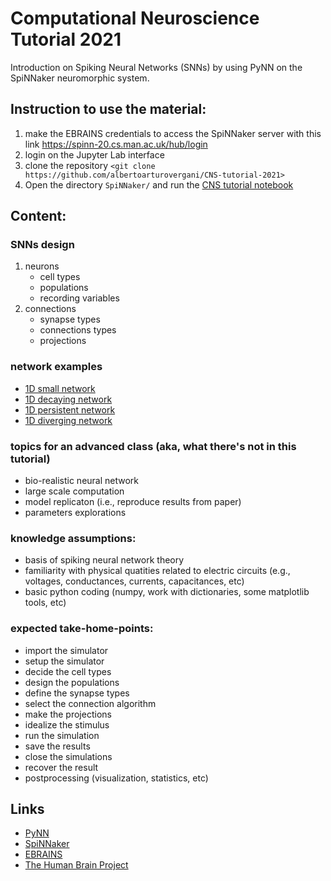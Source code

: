 # Computational Neuroscience Tutorial 2021

Introduction on Spiking Neural Networks (SNNs) by using PyNN on the SpiNNaker neuromorphic system.

## Instruction to use the material:

1. make the EBRAINS credentials to access the SpiNNaker server with this link https://spinn-20.cs.man.ac.uk/hub/login
1. login on the Jupyter Lab interface
1. clone the repository `<git clone https://github.com/albertoarturovergani/CNS-tutorial-2021>`
1. Open the directory `SpiNNaker/` and run the [CNS tutorial notebook](CNS_tutorial.ipynb)

## Content:

### SNNs design 
1. neurons
    - cell types
    - populations
    - recording variables
1. connections
    - synapse types
    - connections types
    - projections

### network examples
- [1D small network](eg_1D_small-network.ipynb)
- [1D decaying network](eg_1D_decaying-network.ipynb)
- [1D persistent network](eg_1D_persistent-network.ipynb)
- [1D diverging network](eg_1D_diverging-network.ipynb)

### topics for an advanced class (aka, what there's not in this tutorial)
- bio-realistic neural network 
- large scale computation
- model replicaton (i.e., reproduce results from paper)
- parameters explorations

### knowledge assumptions: 

- basis of spiking neural network theory
- familiarity with physical quatities related to electric circuits (e.g., voltages, conductances, currents, capacitances, etc)
- basic python coding (numpy, work with dictionaries, some matplotlib tools, etc)

### expected take-home-points: 
- import the simulator
- setup the simulator
- decide the cell types 
- design the populations
- define the synapse types
- select the connection algorithm
- make the projections 
- idealize the stimulus
- run the simulation
- save the results
- close the simulations
- recover the result
- postprocessing (visualization, statistics, etc)

## Links
- [PyNN](http://neuralensemble.org/docs/PyNN/index.html)
- [SpiNNaker](http://apt.cs.manchester.ac.uk/projects/SpiNNaker/)
- [EBRAINS](https://ebrains.eu/)
- [The Human Brain Project](https://www.humanbrainproject.eu/en/)
